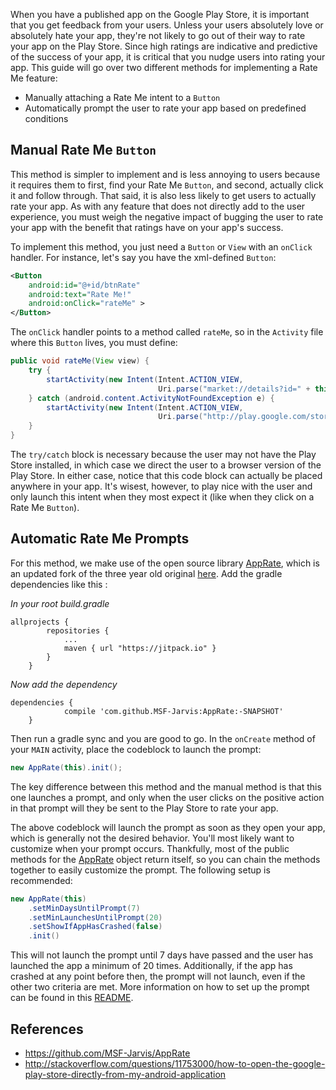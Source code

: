 When you have a published app on the Google Play Store, it is important that you get feedback from your users. Unless your users absolutely love or absolutely hate your app, they're not likely to go out of their way to rate your app on the Play Store. Since high ratings are indicative and predictive of the success of your app, it is critical that you nudge users into rating your app. This guide will go over two different methods for implementing a Rate Me feature:

 * Manually attaching a Rate Me intent to a `Button`
 * Automatically prompt the user to rate your app based on predefined conditions

## Manual Rate Me `Button`

This method is simpler to implement and is less annoying to users because it requires them to first, find your Rate Me `Button`, and second, actually click it and follow through. That said, it is also less likely to get users to actually rate your app. As with any feature that does not directly add to the user experience, you must weigh the negative impact of bugging the user to rate your app with the benefit that ratings have on your app's success.

To implement this method, you just need a `Button` or `View` with an `onClick` handler. For instance, let's say you have the xml-defined `Button`:

```xml
<Button
    android:id="@+id/btnRate"
    android:text="Rate Me!"
    android:onClick="rateMe" >
</Button>
```

The `onClick` handler points to a method called `rateMe`, so in the `Activity` file where this `Button` lives, you must define:

```java
public void rateMe(View view) {
    try {
        startActivity(new Intent(Intent.ACTION_VIEW,
                                 Uri.parse("market://details?id=" + this.getPackageName())));
    } catch (android.content.ActivityNotFoundException e) {
        startActivity(new Intent(Intent.ACTION_VIEW,
                                 Uri.parse("http://play.google.com/store/apps/details?id=" + this.getPackageName())));
    }
}
```

The `try/catch` block is necessary because the user may not have the Play Store installed, in which case we direct the user to a browser version of the Play Store. In either case, notice that this code block can actually be placed anywhere in your app. It's wisest, however, to play nice with the user and only launch this intent when they most expect it (like when they click on a Rate Me `Button`).

## Automatic Rate Me Prompts

For this method, we make use of the open source library [AppRate](https://github.com/MSF-Jarvis/AppRate), which is an updated fork of the three year old original [here](https://github.com/TimotheeJeannin/AppRate). Add the gradle dependencies like this : 

*In your root build.gradle*
```
allprojects {
        repositories {
            ...
            maven { url "https://jitpack.io" }
        }
    }
```

*Now add the dependency*
```
dependencies {
            compile 'com.github.MSF-Jarvis:AppRate:-SNAPSHOT'
    }
```

Then run a gradle sync and you are good to go. In the `onCreate` method of your `MAIN` activity, place the codeblock to launch the prompt:

```java
new AppRate(this).init();
```

The key difference between this method and the manual method is that this one launches a prompt, and only when the user clicks on the positive action in that prompt will they be sent to the Play Store to rate your app.

The above codeblock will launch the prompt as soon as they open your app, which is generally not the desired behavior. You'll most likely want to customize when your prompt occurs. Thankfully, most of the public methods for the [AppRate](https://github.com/MSF-Jarvis/AppRate) object return itself, so you can chain the methods together to easily customize the prompt. The following setup is recommended:

```java
new AppRate(this)
    .setMinDaysUntilPrompt(7)
    .setMinLaunchesUntilPrompt(20)
    .setShowIfAppHasCrashed(false)
    .init()
```

This will not launch the prompt until 7 days have passed and the user has launched the app a minimum of 20 times. Additionally, if the app has crashed at any point before then, the prompt will not launch, even if the other two criteria are met. More information on how to set up the prompt can be found in this [README](https://github.com/MSF-Jarvis/AppRate/blob/master/README.md).

## References

 * <https://github.com/MSF-Jarvis/AppRate>
 * <http://stackoverflow.com/questions/11753000/how-to-open-the-google-play-store-directly-from-my-android-application>